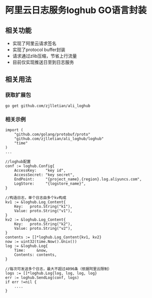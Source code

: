 # 阿里云日志服务loghub GO语言封装

## 相关功能
* 实现了阿里云请求签名
* 实现了protocol buffer封装
* 请求通过zlib压缩，节省上行流量
* 目前仅实现推送日至到日志服务

## 相关用法

### 获取扩展包
```
go get github.com/zjlletian/ali_loghub
```

### 相关示例
```
import (
    "github.com/golang/protobuf/proto"
    "github.com/zjlletian/ali_loghub/loghub"
    "time"
)
...

//loghub配置
conf := loghub.Config{
    AccessKey:    "key id",
    AccessSecret: "key secret",
    EndPoint:     "{project_name}.{region}.log.aliyuncs.com",
    LogStore:     "{logstore_name}",
}

//构造日志，单个日志由多个kv构成
kv1 := &loghub.Log_Content{
    Key:   proto.String("k1"),
    Value: proto.String("v1"),
}
kv2 := &loghub.Log_Content{
    Key:   proto.String("k2"),
    Value: proto.String("v2"),
}
contents := []*loghub.Log_Content{kv1, kv2}
now := uint32(time.Now().Unix())
log := &loghub.Log{
    Time:     &now,
    Contents: contents,
}

//每次可发送多个日志，最大不超过4096条（依据阿里云限制）
logs := []*loghub.Log{log, log, log, log}
err := loghub.SendLog(conf, logs)
if err !=nil {
    ....
}

```
